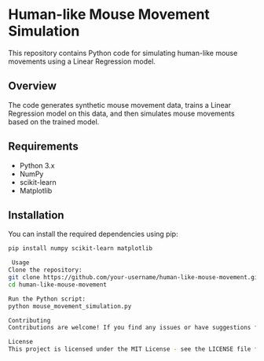 # Human-like Mouse Movement Simulation

This repository contains Python code for simulating human-like mouse movements using a Linear Regression model.

## Overview

The code generates synthetic mouse movement data, trains a Linear Regression model on this data, and then simulates mouse movements based on the trained model.

## Requirements

- Python 3.x
- NumPy
- scikit-learn
- Matplotlib

## Installation

You can install the required dependencies using pip:

```bash
pip install numpy scikit-learn matplotlib

 Usage
Clone the repository:
git clone https://github.com/your-username/human-like-mouse-movement.git
cd human-like-mouse-movement

Run the Python script:
python mouse_movement_simulation.py

Contributing
Contributions are welcome! If you find any issues or have suggestions for improvement, please open an issue or submit a pull request.

License
This project is licensed under the MIT License - see the LICENSE file for details
